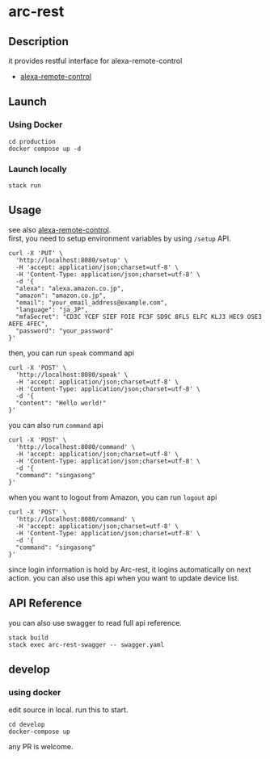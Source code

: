 # arc-rest

## Description
it provides restful interface for alexa-remote-control
- [alexa-remote-control](https://github.com/thorsten-gehrig/alexa-remote-control)

## Launch

### Using Docker
```
cd production
docker compose up -d
```

### Launch locally
```
stack run
```

## Usage
see also [alexa-remote-control](https://github.com/thorsten-gehrig/alexa-remote-control).  
first, you need to setup environment variables by using ``/setup`` API.  

```
curl -X 'PUT' \
  'http://localhost:8080/setup' \
  -H 'accept: application/json;charset=utf-8' \
  -H 'Content-Type: application/json;charset=utf-8' \
  -d '{
  "alexa": "alexa.amazon.co.jp",
  "amazon": "amazon.co.jp",
  "email": "your_email_address@example.com",
  "language": "ja_JP",
  "mfaSecret": "CD3C YCEF SIEF FOIE FC3F SD9C 8FLS ELFC KLJ3 HEC9 OSE3 AEFE 4FEC",
  "password": "your_password"
}'
```

then, you can run ``speak`` command api
```
curl -X 'POST' \
  'http://localhost:8080/speak' \
  -H 'accept: application/json;charset=utf-8' \
  -H 'Content-Type: application/json;charset=utf-8' \
  -d '{
  "content": "Hello world!"
}'
```

you can also run ``command`` api
```
curl -X 'POST' \
  'http://localhost:8080/command' \
  -H 'accept: application/json;charset=utf-8' \
  -H 'Content-Type: application/json;charset=utf-8' \
  -d '{
  "command": "singasong"
}'
```

when you want to logout from Amazon, you can run ``logout`` api
```
curl -X 'POST' \
  'http://localhost:8080/command' \
  -H 'accept: application/json;charset=utf-8' \
  -H 'Content-Type: application/json;charset=utf-8' \
  -d '{
  "command": "singasong"
}'
```
since login information is hold by Arc-rest, it logins automatically on next action.
you can also use this api when you want to update device list.




## API Reference
you can also use swagger to read full api reference.
```
stack build
stack exec arc-rest-swagger -- swagger.yaml    
```

## develop
### using docker 
edit source in local.
run this to start.
```
cd develop
docker-compose up
```
any PR is welcome.
